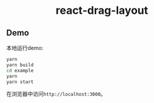 <h1 align="center">react-drag-layout</h1>

## Demo

本地运行demo:

```bash
yarn
yarn build
cd example
yarn
yarn start
```

在浏览器中访问`http://localhost:3000`。
